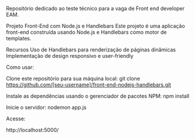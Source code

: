 Repositório dedicado ao teste técnico para a vaga de Front end developer EAM.

Projeto Front-End com Node.js e Handlebars
Este projeto é uma aplicação front-end construída usando Node.js e Handlebars como motor de templates.

Recursos
Uso de Handlebars para renderização de páginas dinâmicas
Implementação de design responsivo e user-friendly

Como usar:

Clone este repositório para sua máquina local:
git clone https://github.com/[seu-username]/front-end-nodejs-handlebars.git

Instale as dependências usando o gerenciador de pacotes NPM:
npm install

Inicie o servidor:
nodemon app.js

Acesse:

http://localhost:5000/
